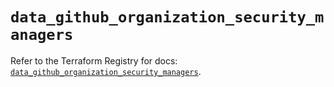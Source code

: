 # `data_github_organization_security_managers`

Refer to the Terraform Registry for docs: [`data_github_organization_security_managers`](https://registry.terraform.io/providers/integrations/github/6.7.1/docs/data-sources/organization_security_managers).
